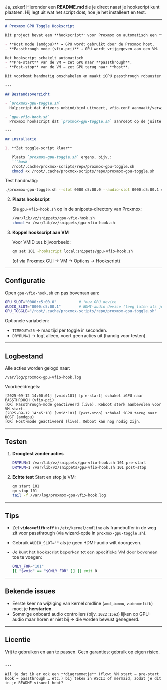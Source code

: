 Ja, zeker! Hieronder een **README.md** die je direct naast je hookscript kunt plaatsen. Hij legt uit wat het script doet, hoe je het installeert en test.

---

````markdown
# Proxmox GPU Toggle Hookscript

Dit project bevat een **hookscript** voor Proxmox om automatisch een **AMD iGPU** (Radeon 880M/890M in dit voorbeeld) te wisselen tussen:

- **Host mode (amdgpu)** → GPU wordt gebruikt door de Proxmox host.
- **Passthrough mode (vfio-pci)** → GPU wordt vrijgegeven aan een VM.

Het hookscript schakelt automatisch:
- **Pre-start** van de VM → zet GPU naar **passthrough**.
- **Post-stop** van de VM → zet GPU terug naar **host**.

Dit voorkomt handmatig omschakelen en maakt iGPU passthrough robuuster.

---

## Bestandsoverzicht

- `proxmox-gpu-toggle.sh`  
  Hulpscript dat drivers unbind/bind uitvoert, vfio.conf aanmaakt/verwijdert en kernel cmdline opties kan beheren (`amd_iommu`, `video=efifb:off`).

- `gpu-vfio-hook.sh`  
  Proxmox hookscript dat `proxmox-gpu-toggle.sh` aanroept op de juiste momenten (pre-start, post-stop).

---

## Installatie

1. **Zet toggle-script klaar**

   Plaats `proxmox-gpu-toggle.sh` ergens, bijv.:
   ```bash
   /root/.cache/proxmox-scripts/repo/proxmox-gpu-toggle.sh
   chmod +x /root/.cache/proxmox-scripts/repo/proxmox-gpu-toggle.sh
````

Test handmatig:

```bash
./proxmox-gpu-toggle.sh --slot 0000:c5:00.0 --audio-slot 0000:c5:00.1 status
```

2. **Plaats hookscript**

   Sla `gpu-vfio-hook.sh` op in de snippets-directory van Proxmox:

   ```bash
   /var/lib/vz/snippets/gpu-vfio-hook.sh
   chmod +x /var/lib/vz/snippets/gpu-vfio-hook.sh
   ```

3. **Koppel hookscript aan VM**

   Voor VMID `101` bijvoorbeeld:

   ```bash
   qm set 101 -hookscript local:snippets/gpu-vfio-hook.sh
   ```

   (of via Proxmox GUI → VM → Options → Hookscript)

---

## Configuratie

Open `gpu-vfio-hook.sh` en pas bovenaan aan:

```bash
GPU_SLOT="0000:c5:00.0"          # jouw GPU device
AUDIO_SLOT="0000:c5:00.1"        # HDMI-audio device (leeg laten als je geen audio wilt)
GPU_TOGGLE="/root/.cache/proxmox-scripts/repo/proxmox-gpu-toggle.sh"
```

Optionele variabelen:

* `TIMEOUT=25`  → max tijd per toggle in seconden.
* `DRYRUN=1`    → logt alleen, voert geen acties uit (handig voor testen).

---

## Logbestand

Alle acties worden gelogd naar:

```
/var/log/proxmox-gpu-vfio-hook.log
```

Voorbeeldregels:

```
[2025-09-12 14:00:01] [vmid:101] [pre-start] schakel iGPU naar PASSTHROUGH (vfio-pci)
[OK] Passthrough-mode geactiveerd (live). Reboot sterk aanbevolen voor VM-start.
[2025-09-12 14:45:10] [vmid:101] [post-stop] schakel iGPU terug naar HOST (amdgpu)
[OK] Host-mode geactiveerd (live). Reboot kan nog nodig zijn.
```

---

## Testen

1. **Droogtest zonder acties**

   ```bash
   DRYRUN=1 /var/lib/vz/snippets/gpu-vfio-hook.sh 101 pre-start
   DRYRUN=1 /var/lib/vz/snippets/gpu-vfio-hook.sh 101 post-stop
   ```

2. **Echte test**
   Start en stop je VM:

   ```bash
   qm start 101
   qm stop 101
   tail -f /var/log/proxmox-gpu-vfio-hook.log
   ```

---

## Tips

* Zet **`video=efifb:off`** in `/etc/kernel/cmdline` als framebuffer in de weg zit voor passthrough (via wizard-optie in `proxmox-gpu-toggle.sh`).
* Gebruik `AUDIO_SLOT=""` als je geen HDMI-audio wilt doorgeven.
* Je kunt het hookscript beperken tot een specifieke VM door bovenaan toe te voegen:

  ```bash
  ONLY_FOR="101"
  [[ "$vmid" == "$ONLY_FOR" ]] || exit 0
  ```

---

## Bekende issues

* Eerste keer na wijziging van kernel cmdline (`amd_iommu`, `video=efifb`) moet je **herstarten**.
* Sommige onboard audio controllers (bijv. `1022:15e3`) lijken op GPU-audio maar horen er niet bij → die worden bewust genegeerd.

---

## Licentie

Vrij te gebruiken en aan te passen. Geen garanties: gebruik op eigen risico.

```

---

Wil je dat ik er ook een **diagrammetje** (flow: VM start → pre-start hook → passthrough … etc.) bij teken in ASCII of mermaid, zodat je dit in je README visueel hebt?
```
